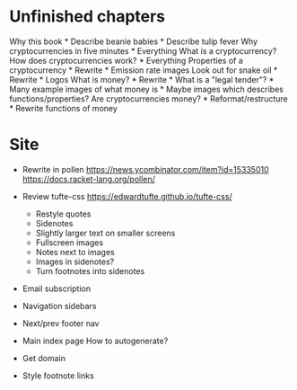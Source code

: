 # Unfinished chapters

Why this book
    * Describe beanie babies
    * Describe tulip fever
Why cryptocurrencies in five minutes
    * Everything
What is a cryptocurrency?
  How does cryptocurrencies work?
    * Everything
  Properties of a cryptocurrency
    * Rewrite
    * Emission rate images
  Look out for snake oil
    * Rewrite
    * Logos
  What is money?
    * Rewrite
    * What is a "legal tender"?
    * Many example images of what money is
    * Maybe images which describes functions/properties?
  Are cryptocurrencies money?
    * Reformat/restructure
    * Rewrite functions of money

# Site

* Rewrite in pollen
    https://news.ycombinator.com/item?id=15335010
    https://docs.racket-lang.org/pollen/

* Review tufte-css
    https://edwardtufte.github.io/tufte-css/
    * Restyle quotes
    * Sidenotes
    * Slightly larger text on smaller screens
    * Fullscreen images
    * Notes next to images
    * Images in sidenotes?
    * Turn footnotes into sidenotes

* Email subscription
* Navigation sidebars
* Next/prev footer nav
* Main index page
    How to autogenerate?
* Get domain
* Style footnote links

